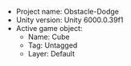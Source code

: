 <!-- UNITY CODE ASSIST INSTRUCTIONS START -->
- Project name: Obstacle-Dodge
- Unity version: Unity 6000.0.39f1
- Active game object:
  - Name: Cube
  - Tag: Untagged
  - Layer: Default
<!-- UNITY CODE ASSIST INSTRUCTIONS END -->